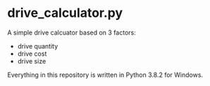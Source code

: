 # drive_calculator.py

A simple drive calcuator based on 3 factors:

* drive quantity
* drive cost
* drive size

Everything in this repository is written in Python 3.8.2 for Windows.
